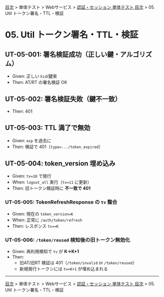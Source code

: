 [目次](../../../目次.md) > 単体テスト > Webサービス > [認証・セッション 単体テスト 目次](目次.md) > 05. Util トークン署名・TTL・検証

# 05. Util トークン署名・TTL・検証

## UT-05-001: 署名検証成功（正しい鍵・アルゴリズム）
- Given: 正しい `kid`/鍵束
- Then: AT/RT の署名検証 OK

## UT-05-002: 署名検証失敗（鍵不一致）
- Then: 401

## UT-05-003: TTL 満了で無効
- Given: `exp` を過去に
- Then: 検証で 401（`type=.../token_expired`）

## UT-05-004: token_version 埋め込み
- Given: `tv=10` で発行
- When: `logout_all` 実行（`tv=11` に更新）
- Then: 旧トークン検証時に **不一致で 401**

### UT-05-005: TokenRefreshResponse の `tv` 整合
- Given: 現在の `token_version=K`
- When: 正常に `/auth/token/refresh`
- Then: レスポンス `tv==K`

### UT-05-006: `/token/reused` 検知後の旧トークン無効化
- Given: 再利用検知で `tv` が **K→K+1**
- Then:
  - 旧AT/旧RT 検証は 401（`/token/invalid` or `/token/reused`）
  - 新規発行トークンには `tv=K+1` が埋め込まれる

---
[目次](../../../目次.md) > 単体テスト > Webサービス > [認証・セッション 単体テスト 目次](目次.md) > 05. Util トークン署名・TTL・検証